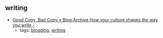 writing 
---
* [Good Copy, Bad Copy  » Blog Archive  How your culture shapes the way you write -](https://www.dorisandbertie.com/goodcopybadcopy/2016/10/07/culture-shapes-way-write/)
    * tags: [blogging](../tags/blogging.md), [writing](../tags/writing.md)
